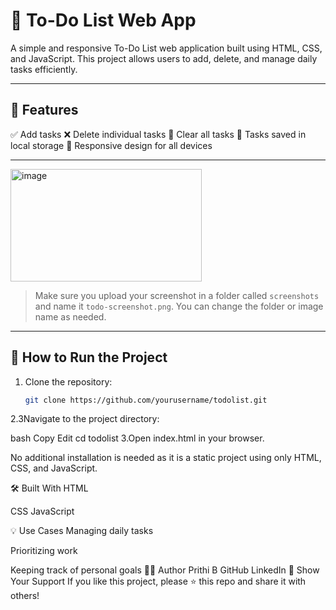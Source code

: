 # 📝 To-Do List Web App

A simple and responsive To-Do List web application built using HTML, CSS, and JavaScript. This project allows users to add, delete, and manage daily tasks efficiently.

---

## 🚀 Features

 ✅ Add tasks
 ❌ Delete individual tasks
 🧹 Clear all tasks
 💾 Tasks saved in local storage
 📱 Responsive design for all devices

---
<img width="306" height="180" alt="image" src="https://github.com/user-attachments/assets/8f8d09a0-75ce-44c1-af33-532f5b887ae7" />

> Make sure you upload your screenshot in a folder called `screenshots` and name it `todo-screenshot.png`. You can change the folder or image name as needed.

---

## 🔧 How to Run the Project

1. Clone the repository:
   ```bash
   git clone https://github.com/yourusername/todolist.git
2.3Navigate to the project directory:

bash
Copy
Edit
cd todolist
3.Open index.html in your browser.

No additional installation is needed as it is a static project using only HTML, CSS, and JavaScript.

🛠️ Built With
HTML

CSS
JavaScript

💡 Use Cases
Managing daily tasks

Prioritizing work

Keeping track of personal goals
🙋‍♀️ Author
Prithi B
GitHub
LinkedIn
🌟 Show Your Support
If you like this project, please ⭐️ this repo and share it with others!

